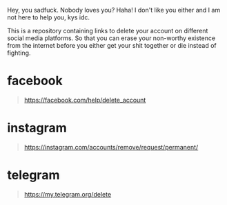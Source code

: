Hey, you sadfuck. Nobody loves you? Haha! I don't like you either and I am not here to help you, kys idc.

This is a repository containing links to delete your account on different social media platforms. So that you can erase your non-worthy existence from the internet before you either get your shit together or die instead of fighting.


# facebook
> https://facebook.com/help/delete_account

# instagram
> https://instagram.com/accounts/remove/request/permanent/

# telegram
> https://my.telegram.org/delete

